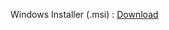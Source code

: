 
Windows Installer (.msi) : [Download](https://github.com/riasatsk/Nitrogen/releases/download/v0.1/nitrogen_0.1.0_x64_en-US.msi)
